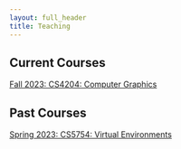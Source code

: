 ```yaml
---
layout: full_header
title: Teaching
---
```


## Current Courses

[Fall 2023: CS4204: Computer Graphics]({{root_url}}/assets/pdfs/4204_syllabus.pdf)

## Past Courses

[Spring 2023: CS5754: Virtual Environments]({{root_url}}/assets/pdfs/5754_syllabus.pdf)